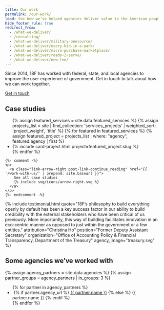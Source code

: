 ```yaml
---
title: Our work
permalink: /our-work/
lead: See how we’ve helped agencies deliver value to the American people.
hide_footer_rule: true
redirect_from:
  - /what-we-deliver/
  - /consulting/
  - /what-we-deliver/military-onesource/
  - /what-we-deliver/every-kid-in-a-park/
  - /what-we-deliver/micro-purchase-marketplace/
  - /what-we-deliver/ready-2-serve/
  - /what-we-deliver/new-ten/
---
```


<section class="bg-primary-darker usa-section--dark section-padding-md"> 
<div class="grid-container">
  <div class="grid-row">
    <div class="grid-col-12 margin-bottom-4">
      <p class="font-sans-lg">
        Since 2014, 18F has worked with federal, state, and local agencies to improve the user experience of government. Get in touch to talk about how we can work together.
      </p>
    </div>
    <div class="grid-col-12">
      <a class="usa-button an18f-button--accent"
         href="{{ site.baseurl }}/contact/"
       >Get in touch
       </a>
    </div>
  </div>
</div>
</section>

<section class="usa-section case-section bg-base-lightest">
  <div class="grid-container">
    <div clas="grid-row"> 
      <h2 class="margin-bottom-5">Case studies</h2>
    </div>
    <div class="grid-row grid-gap">
      <ul class="usa-card-group">
      {% assign featured_services = site.data.featured_services %}
      {% assign projects_list = site | find_collection: 'services_projects' | weighted_sort: 'project_weight', 'title' %}
      {% for featured in featured_services %}
        {% assign featured_project = projects_list | where: "agency", featured.agency | first %}
        <li class="usa-card tablet:grid-col-6 tablet-lg:grid-col-4 margin-bottom-4">
          {% include card-project.html project=featured_project.slug %}
        </li>
      {% endfor %}
      </ul>
    </div>
  </div>
</section>

    {%- comment -%} 
    <p>
      <a class="link-arrow-right post-link-continue_reading" href="{{ '/work-with-us/' | prepend: site.baseurl }}">
        See all case studies
        {% include svg/icons/arrow-right.svg %}
      </a>
    </p> 
    {%- endcomment -%}

{% include testimonial.html
 quote="18F’s philosophy to build everything openly by default has been a key success factor in our ability to build credibility with the external stakeholders who have been critical of us previously. More importantly, this way of building facilitates innovation in an eco-centric manner as opposed to just within the government or a few entities."
 attribution="Christina Ho"
 position="Former Deputy Assistant Secretary"
 organization="Office of Accounting Policy & Financial Transparency, Department of the Treasury"
 agency_image="treasury.svg"
 %}

<div class="usa-section bg-base-lightest">
  <section class="grid-container">
    <h2 class="margin-bottom-3">Some agencies we’ve worked with</h2>
    {% assign agency_partners = site.data.agencies %}
    {% assign partner_groups = agency_partners | in_groups: 3 %}
    <ul class="grid-row grid-gap usa-list--unstyled">
      {% for partner in agency_partners %}
      <li class="tablet:grid-col-4 display-flex flex-align-center margin-top-4">
            <img
              class="margin-right-105 maxw-7"
              src="{{ partner.logo | prepend: site.baseurl }}"
              alt=""
            />
            {% if partner.agency_url %}
            <a
              class="list-images-text"
              href="{{ partner.agency_url | prepend: site.baseurl }}"
              >{{ partner.name }}</a
            >
            {% else %}
            <span class="list-images-text">{{ partner.name }}</span>
            {% endif %}
        </li>
      {% endfor %}
    </ul>
  </section>
</div>

